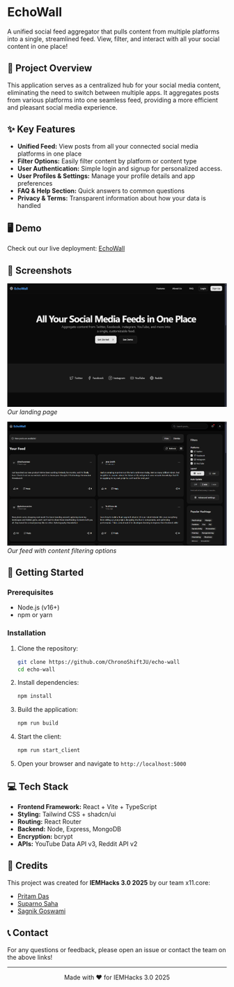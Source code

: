 # EchoWall

A unified social feed aggregator that pulls content from multiple platforms into a single, streamlined feed. View, filter, and interact with all your social content in one place!

## 📌 Project Overview

This application serves as a centralized hub for your social media content, eliminating the need to switch between multiple apps. It aggregates posts from various platforms into one seamless feed, providing a more efficient and pleasant social media experience.

## ✨ Key Features

- **Unified Feed:** View posts from all your connected social media platforms in one place
- **Filter Options:** Easily filter content by platform or content type
- **User Authentication:** Simple login and signup for personalized access.
- **User Profiles & Settings:** Manage your profile details and app preferences
- **FAQ & Help Section:** Quick answers to common questions
- **Privacy & Terms:** Transparent information about how your data is handled

## 🖥️ Demo

Check out our live deployment: [EchoWall](https://echo-wall.onrender.com)

## 📸 Screenshots

![Landing](./assets/landing.png)
*Our landing page*

![Feed](./assets/feed.png)
*Our feed with content filtering options*

## 🚀 Getting Started

### Prerequisites

- Node.js (v16+)
- npm or yarn

### Installation

1. Clone the repository:
   ```bash
   git clone https://github.com/ChronoShiftJU/echo-wall
   cd echo-wall
   ```

2. Install dependencies:
   ```bash
   npm install
   ```

3. Build the application:
   ```bash
   npm run build
   ```

4. Start the client:
   ```bash
   npm run start_client
   ```

5. Open your browser and navigate to `http://localhost:5000`

## 💻 Tech Stack

- **Frontend Framework:** React + Vite + TypeScript
- **Styling:** Tailwind CSS + shadcn/ui
- **Routing:** React Router
- **Backend:** Node, Express, MongoDB
- **Encryption:** bcrypt
- **APIs:** YouTube Data API v3, Reddit API v2

## 👥 Credits

This project was created for **IEMHacks 3.0 2025** by our team x11.core:

- [Pritam Das](https://linkedin.com/in/pritamdas2006)
- [Suparno Saha](https://linkedin.com/in/letsbecool9792)
- [Sagnik Goswami](https://linkedin.com/in/sagnikgos06)

## 📞 Contact

For any questions or feedback, please open an issue or contact the team on the above links!

---

<p align="center">Made with ❤️ for IEMHacks 3.0 2025</p>
